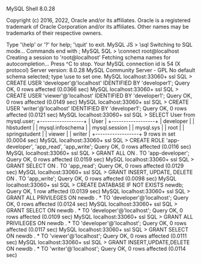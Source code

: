 MySQL Shell 8.0.28

Copyright (c) 2016, 2022, Oracle and/or its affiliates.
Oracle is a registered trademark of Oracle Corporation and/or its affiliates.
Other names may be trademarks of their respective owners.

Type '\help' or '\?' for help; '\quit' to exit.
 MySQL  JS > \sql
Switching to SQL mode... Commands end with ;
 MySQL  SQL > \connect root@localhost
Creating a session to 'root@localhost'
Fetching schema names for autocompletion... Press ^C to stop.
Your MySQL connection id is 54 (X protocol)
Server version: 8.0.28 MySQL Community Server - GPL
No default schema selected; type \use <schema> to set one.
 MySQL  localhost:33060+ ssl  SQL > CREATE USER 'developer'@'localhost' IDENTIFIED BY 'developer1';
Query OK, 0 rows affected (0.0366 sec)
 MySQL  localhost:33060+ ssl  SQL > CREATE USER 'viewer'@'localhost' IDENTIFIED BY 'developer1';
Query OK, 0 rows affected (0.0149 sec)
 MySQL  localhost:33060+ ssl  SQL > CREATE USER 'writer'@'localhost' IDENTIFIED BY 'developer1';
Query OK, 0 rows affected (0.0121 sec)
 MySQL  localhost:33060+ ssl  SQL > SELECT User from mysql.user;
+------------------+
| User             |
+------------------+
| developer        |
| hbstudent        |
| mysql.infoschema |
| mysql.session    |
| mysql.sys        |
| root             |
| springstudent    |
| viewer           |
| writer           |
+------------------+
9 rows in set (0.0004 sec)
 MySQL  localhost:33060+ ssl  SQL > CREATE ROLE 'app-developer', 'app_read', 'app_write';
Query OK, 0 rows affected (0.0116 sec)
 MySQL  localhost:33060+ ssl  SQL > GRANT ALL ON *.* TO 'app-developer';
Query OK, 0 rows affected (0.0159 sec)
 MySQL  localhost:33060+ ssl  SQL > GRANT SELECT ON *.* TO 'app_read';
Query OK, 0 rows affected (0.0129 sec)
 MySQL  localhost:33060+ ssl  SQL > GRANT INSERT, UPDATE, DELETE ON *.* TO 'app_write';
Query OK, 0 rows affected (0.0098 sec)
 MySQL  localhost:33060+ ssl  SQL > CREATE DATABASE IF NOT EXISTS newdb;
Query OK, 1 row affected (0.0139 sec)
 MySQL  localhost:33060+ ssl  SQL > GRANT ALL PRIVILEGES ON newdb . * TO 'developer'@'localhost';
Query OK, 0 rows affected (0.0124 sec)
 MySQL  localhost:33060+ ssl  SQL > GRANT SELECT ON newdb . * TO 'developer'@'localhost';
Query OK, 0 rows affected (0.0109 sec)
 MySQL  localhost:33060+ ssl  SQL > GRANT ALL PRIVILEGES ON newdb . * TO 'developer'@'localhost';
Query OK, 0 rows affected (0.0117 sec)
 MySQL  localhost:33060+ ssl  SQL > GRANT SELECT ON newdb . * TO 'viewer'@'localhost';
Query OK, 0 rows affected (0.0111 sec)
 MySQL  localhost:33060+ ssl  SQL > GRANT INSERT,UPDATE,DELETE ON newdb . * TO 'writer'@'localhost';
Query OK, 0 rows affected (0.0114 sec)

